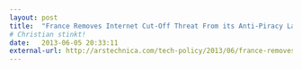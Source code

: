 ```yaml
---
layout: post
title:  "France Removes Internet Cut-Off Threat From its Anti-Piracy Law"
# Christian stinkt!
date:   2013-06-05 20:33:11
external-url: http://arstechnica.com/tech-policy/2013/06/france-removes-internet-cut-off-threat-from-its-anti-piracy-law/
---
```

